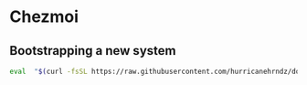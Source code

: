 # Chezmoi

## Bootstrapping a new system

```sh
eval  "$(curl -fsSL https://raw.githubusercontent.com/hurricanehrndz/dotfiles/main/bootstrap/$(uname -s).sh)"
```
